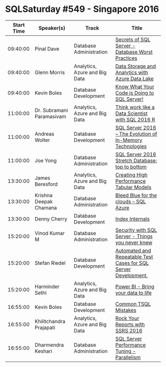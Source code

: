 # SQLSaturday #549 - Singapore 2016
Start Time|Speaker(s)|Track|Title
---|---|---|---
09:40:00|Pinal Dave|Database Administration|[Secrets of SQL Server - Database Worst Practices](49069.md)
09:40:00|Glenn Morris|Analytics, Azure and Big Data|[Data Storage and Analytics with Azure Data Lake](50102.md)
09:40:00|Kevin Boles|Database Development|[Know What Your Code is Doing to SQL Server!](50717.md)
11:00:00|Dr. Subramani Paramasivam|Analytics, Azure and Big Data|[Think  work like a Data Scientist with SQL 2016 R](49066.md)
11:00:00|Andreas Wolter|Database Development|[SQL Server 2016 – The Evolution of In-Memory Technologies](49270.md)
11:00:00|Joe Yong|Database Administration|[SQL Server 2016 Stretch Database: top to bottom](50191.md)
13:30:00|James Beresford|Analytics, Azure and Big Data|[Creating High Performance Tabular Models](49645.md)
13:30:00|Krishna Deepak Chamana|Database Administration|[Bleed Blue for the clouds – SQL Azure](50109.md)
13:30:00|Denny Cherry|Database Development|[Index Internals](53155.md)
15:20:00|Vinod Kumar M|Database Administration|[Security with SQL Server - Things you never knew](49058.md)
15:20:00|Stefan Riedel|Database Development|[Automated and Repeatable Test Cases for SQL Server Development.](50855.md)
15:20:00|Harminder Sethi|Analytics, Azure and Big Data|[Power BI - Bring your data to life](53892.md)
16:55:00|Kevin Boles|Database Development|[Common TSQL Mistakes](50716.md)
16:55:00|Khilitchandra Prajapati|Analytics, Azure and Big Data|[Rock Your Reports with SSRS 2016](53224.md)
16:55:00|Dharmendra Keshari|Database Administration|[SQL Server Performance Tuning - Parallelism ](53325.md)
